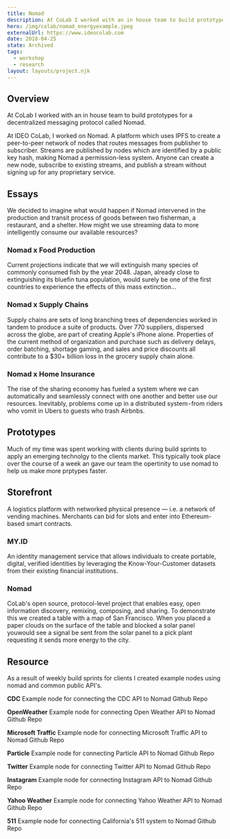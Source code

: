 ```yaml
---
title: Nomad
description: At CoLab I worked with an in house team to build prototypes for a decentralized messaging protocol called Nomad.
hero: /img/colab/nomad_energyexample.jpeg
externalUrl: https://www.ideocolab.com
date: 2018-04-25
state: Archived
tags:
  - workshop
  - research
layout: layouts/project.njk
---
```


## Overview

At CoLab I worked with an in house team to build prototypes for a decentralized messaging protocol called Nomad.

At IDEO CoLab, I worked on Nomad. A platform which uses IPFS to create a peer-to-peer network of nodes that routes messages from publisher to subscriber. Streams are published by nodes which are identified by a public key hash, making Nomad a permission-less system. Anyone can create a new node, subscribe to existing streams, and publish a stream without signing up for any proprietary service.

## Essays

We decided to imagine what would happen if Nomad intervened in the production and transit process of goods between two fisherman, a restaurant, and a shelter. How might we use streaming data to more intelligently consume our available resources?

### Nomad x Food Production

Current projections indicate that we will extinguish many species of commonly consumed fish by the year 2048. Japan, already close to extinguishing its bluefin tuna population, would surely be one of the first countries to experience the effects of this mass extinction…

### Nomad x Supply Chains

Supply chains are sets of long branching trees of dependencies worked in tandem to produce a suite of products. Over 770 suppliers, dispersed across the globe, are part of creating Apple's iPhone alone. Properties of the current method of organization and purchase such as delivery delays, order batching, shortage gaming, and sales and price discounts all contribute to a \$30+ billion loss in the grocery supply chain alone.

### Nomad x Home Insurance

The rise of the sharing economy has fueled a system where we can automatically and seamlessly connect with one another and better use our resources. Inevitably, problems come up in a distributed system - from riders who vomit in Ubers to guests who trash Airbnbs.

## Prototypes

Much of my time was spent working with clients during build sprints to apply an emerging technolgy to the clients market. This typically took place over the course of a week an gave our team the opertinity to use nomad to help us make more prptypes faster.

## Storefront

A logistics platform with networked physical presence — i.e. a network of vending machines. Merchants can bid for slots and enter into Ethereum-based smart contracts.

### MY.ID

An identity management service that allows individuals to create portable, digital, verified identities by leveraging the Know-Your-Customer datasets from their existing financial institutions.

### Nomad

CoLab's open source, protocol-level project that enables easy, open information discovery, remixing, composing, and sharing. To demonstrate this we created a table with a map of San Francisco. When you placed a paper clouds on the surface of the table and blocked a solar panel youwould see a signal be sent from the solar panel to a pick plant requesting it sends more energy to the city.

## Resource

As a result of weekly build sprints for clients I created example nodes using nomad and common public API's.

**CDC**
Example node for connecting the CDC API to Nomad
Github Repo

**OpenWeather**
Example node for connecting Open Weather API to Nomad
Github Repo

**Microsoft Traffic**
Example node for connecting Microsoft Traffic API to Nomad
Github Repo

**Particle**
Example node for connecting Particle API to Nomad
Github Repo

**Twitter**
Example node for connecting Twitter API to Nomad
Github Repo

**Instagram**
Example node for connecting Instagram API to Nomad
Github Repo

**Yahoo Weather**
Example node for connecting Yahoo Weather API to Nomad
Github Repo

**511**
Example node for connecting California's 511 system to Nomad
Github Repo
